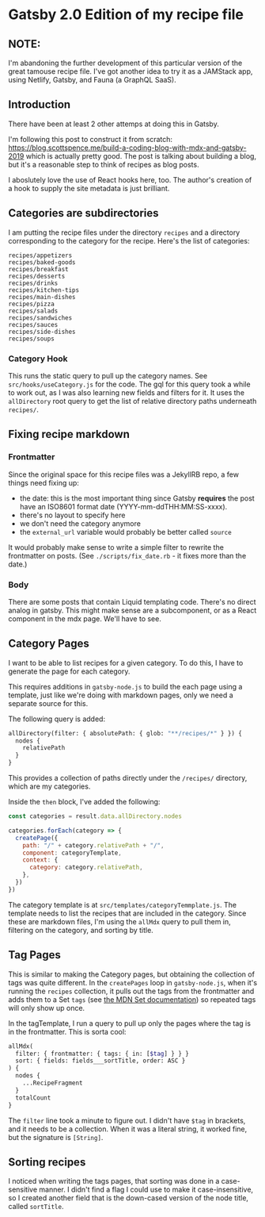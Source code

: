 # Gatsby 2.0 Edition of my recipe file

## NOTE:

I'm abandoning the further development of this particular version of the great tamouse recipe file. I've got another idea to try it as a JAMStack app, using Netlify, Gatsby, and Fauna (a GraphQL SaaS).

## Introduction

There have been at least 2 other attemps at doing this in Gatsby.

I'm following this post to construct it from scratch: <https://blog.scottspence.me/build-a-coding-blog-with-mdx-and-gatsby-2019> which is actually pretty good. The post is talking about building a blog, but it's a reasonable step to think of recipes as blog posts.

I aboslutely love the use of React hooks here, too. The author's creation of a hook to supply the site metadata is just brilliant.

## Categories are subdirectories

I am putting the recipe files under the directory `recipes` and a directory corresponding to the category for the recipe. Here's the list of categories:

```
recipes/appetizers
recipes/baked-goods
recipes/breakfast
recipes/desserts
recipes/drinks
recipes/kitchen-tips
recipes/main-dishes
recipes/pizza
recipes/salads
recipes/sandwiches
recipes/sauces
recipes/side-dishes
recipes/soups
```

### Category Hook

This runs the static query to pull up the category names. See `src/hooks/useCategory.js` for the code. The gql for this query took a while to work out, as I was also learning new fields and filters for it. It uses the `allDirectory` root query to get the list of relative directory paths underneath `recipes/`.

## Fixing recipe markdown

### Frontmatter

Since the original space for this recipe files was a JekyllRB repo, a few things need fixing up:

- the date: this is the most important thing since Gatsby **requires** the post have an ISO8601 format date (YYYY-mm-ddTHH:MM:SS-xxxx).
- there's no layout to specify here
- we don't need the category anymore
- the `external_url` variable would probably be better called `source`

It would probably make sense to write a simple filter to rewrite the frontmatter on posts. (See `./scripts/fix_date.rb` - it fixes more than the date.)

### Body

There are some posts that contain Liquid templating code. There's no direct analog in gatsby. This might make sense are a subcomponent, or as a React component in the mdx page. We'll have to see.

## Category Pages

I want to be able to list recipes for a given category. To do this, I have to generate the page for each category.

This requires additions in `gatsby-node.js` to build the each page using a template, just like we're doing with markdown pages, only we need a separate source for this.

The following query is added:

``` graphql
allDirectory(filter: { absolutePath: { glob: "**/recipes/*" } }) {
  nodes {
    relativePath
  }
}
```

This provides a collection of paths directly under the `/recipes/` directory, which are my categories.

Inside the `then` block, I've added the following:

``` javascript
const categories = result.data.allDirectory.nodes

categories.forEach(category => {
  createPage({
    path: "/" + category.relativePath + "/",
    component: categoryTemplate,
    context: {
      category: category.relativePath,
    },
  })
})
```

The category template is at `src/templates/categoryTemmplate.js`. The template needs to list the recipes that are included in the category. Since these are markdown files, I'm using the `allMdx` query to pull them in, filtering on the category, and sorting by title.

## Tag Pages

This is similar to making the Category pages, but obtaining the collection of tags was quite different. In the `createPages` loop in `gatsby-node.js`, when it's running the `recipes` collection, it pulls out the tags from the frontmatter and adds them to a Set `tags` (see [the MDN Set documentation](https://developer.mozilla.org/en-US/docs/Web/JavaScript/Reference/Global_Objects/Set)) so repeated tags will only show up once.

In the tagTemplate, I run a query to pull up only the pages where the tag is in the frontmatter. This is sorta cool:

``` graphql
allMdx(
  filter: { frontmatter: { tags: { in: [$tag] } } }
  sort: { fields: fields___sortTitle, order: ASC }
) {
  nodes {
    ...RecipeFragment
  }
  totalCount
}
```

The `filter` line took a minute to figure out. I didn't have `$tag` in brackets, and it needs to be a collection. When it was a literal string, it worked fine, but the signature is `[String]`.

## Sorting recipes

I noticed when writing the tags pages, that sorting was done in a case-sensitive manner. I didn't find a flag I could use to make it case-insensitive, so I created another field that is the down-cased version of the node title, called `sortTitle`.
